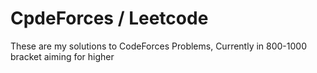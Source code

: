 # CpdeForces / Leetcode
These are my solutions to CodeForces Problems, Currently in 800-1000 bracket aiming for higher
